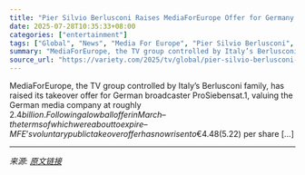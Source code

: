 ```yaml
---
title: "Pier Silvio Berlusconi Raises MediaForEurope Offer for Germany’s Prosieben in Preamble to Likely Takeover"
date: 2025-07-28T10:35:33+08:00
categories: ["entertainment"]
tags: ["Global", "News", "Media For Europe", "Pier Silvio Berlusconi", "Prosieben"]
summary: "MediaForEurope, the TV group controlled by Italy’s Berlusconi family, has raised its takeover offer for German broadcaster ProSiebensat.1, valuing the German media company at roughly $2.4 billion. Fol"
source_url: "https://variety.com/2025/tv/global/pier-silvio-berlusconi-offer-germany-prosieben-1236471888/"
---
```


MediaForEurope, the TV group controlled by Italy’s Berlusconi family, has raised its takeover offer for German broadcaster ProSiebensat.1, valuing the German media company at roughly $2.4 billion. Following a lowball offer in March – the terms of which were about to expire – MFE’s voluntary public takeover offer has now risen to €4.48 ($5.22) per share [&#8230;]

---

*来源: [原文链接](https://variety.com/2025/tv/global/pier-silvio-berlusconi-offer-germany-prosieben-1236471888/)*
